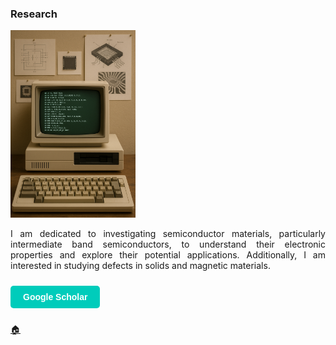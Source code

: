 
### Research

<img src="Retro-Computer.png" alt="Description of the image" width="200" height="300"/>

<div style="text-align: justify;">
<p>I am dedicated to investigating semiconductor materials, particularly intermediate band semiconductors, to understand their electronic properties and explore their potential applications. Additionally, I am interested in studying defects in solids and magnetic materials.</p>
</div>


<a href="https://scholar.google.com/citations?user=R3wN1y8AAAAJ&hl=en" 
   target="_blank" 
   style="
      display: inline-block;
      background-color: #00CCBB;
      color: #ffffff;
      padding: 10px 20px;
      text-decoration: none;
      font-weight: bold;
      border-radius: 5px;
      font-family: sans-serif;
      margin: 10px 0;
   ">
   Google Scholar
</a>


[🏠](index.md)
